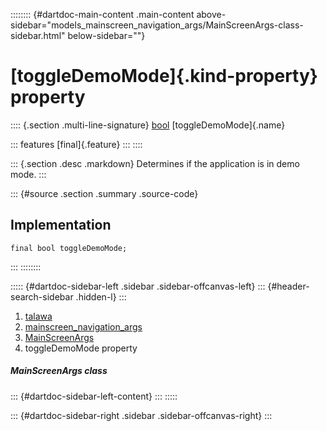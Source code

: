 :::::::: {#dartdoc-main-content .main-content above-sidebar="models_mainscreen_navigation_args/MainScreenArgs-class-sidebar.html" below-sidebar=""}
<div>

# [toggleDemoMode]{.kind-property} property

</div>

:::: {.section .multi-line-signature}
[bool](https://api.flutter.dev/flutter/dart-core/bool-class.html)
[toggleDemoMode]{.name}

::: features
[final]{.feature}
:::
::::

::: {.section .desc .markdown}
Determines if the application is in demo mode.
:::

::: {#source .section .summary .source-code}
## Implementation

``` language-dart
final bool toggleDemoMode;
```
:::
::::::::

::::: {#dartdoc-sidebar-left .sidebar .sidebar-offcanvas-left}
::: {#header-search-sidebar .hidden-l}
:::

1.  [talawa](../../index.html)
2.  [mainscreen_navigation_args](../../models_mainscreen_navigation_args/)
3.  [MainScreenArgs](../../models_mainscreen_navigation_args/MainScreenArgs-class.html)
4.  toggleDemoMode property

##### MainScreenArgs class

::: {#dartdoc-sidebar-left-content}
:::
:::::

::: {#dartdoc-sidebar-right .sidebar .sidebar-offcanvas-right}
:::
